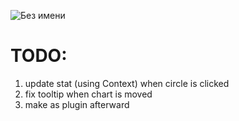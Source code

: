 
![Без имени](https://user-images.githubusercontent.com/7237762/191551961-89bfb3da-d574-4db0-9a77-469b6089dc68.png)

# TODO:
1. update stat (using Context) when circle is clicked
2. fix tooltip when chart is moved
3. make as plugin afterward

